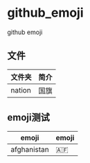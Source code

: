 # github_emoji
github emoji

## 文件

|文件夹|简介|
|---|---|
|nation|国旗|

## emoji测试

|emoji|emoji|
|---|---|
|afghanistan|:afghanistan:|
